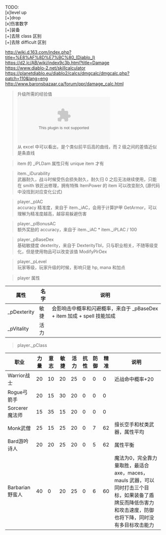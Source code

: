 TODO:  
[x]level up  
[+]drop  
[x]伤害数字  
[+]装备  
[+]去除 class 区别  
[+]去除 difficult 区别  

http://wiki.d.163.com/index.php?title=%E8%AF%8D%E7%BC%80_(Diablo_I)
https://d2.lc/AB/wiki/index9c3b.html?title=Damage  
https://www.diablo-2.net/skillcalculator  
https://planetdiablo.eu/diablo2/calcs/dmgcalc/dmgcalc.php?patch=110&lang=eng
http://www.baronsbazaar.ca/forum/ppr/damage_calc.html  

> 升级所需的经验值  
![excel](./../../Raw/diablo_%E7%BB%8F%E9%AA%8C%E5%80%BC.xlsx)  
从 excel 中可以看出，是个类似前平后高的曲线，而 2 级之间的差值近似是条直线  

> item 的 _iPLDam 属性只有 unique item 才有

> item._iDurability  
武器耐久，战斗时候受伤会损失耐久，耐久归 0 之后无法继续使用，只能在 smith 铁匠出修理，拥有特殊 ItemPower 的 item 可以改变耐久
(源代码中没找到对应变化公式)

> player._pIAC  
accuracy 精准度，来自于 item._iAC，会用于计算护甲 GetArmor，可以理解为精准度越高，越容易躲避伤害  

> player._pIBonusAC  
额外奖励的 accuracy，来自于 item._iAC * item._iPLAC / 100

> player._pBaseDex  
基础敏捷度 dexterity，来自于 DexterityTbl，只与职业相关，不随等级变化，但是使用物品可以改变该值 ModifyPlrDex  

> player._pLevel  
玩家等级，玩家升级的时候，影响只是 hp, mana 和加点  

> player 属性

| 属性 | 名字 | 说明 |
|------|-----|------| 
|_pDexterity| 敏捷 | 会影响击中概率和闪避概率，来自于 _pBaseDex + item 加成 + spell 技能加成 |
|_pVitality | 活力 | 

> player._pClass  

| 职业 | 力量 | 意志 | 敏捷 | 活力 | 抗性 | 防御 | 精准 | 说明 |
|------|-----|-----|------| -----|------|------|-----|------|
|Warrior战士 | 20 | 10 | 20 | 25 | 0 | 0 | 0 | 近战命中概率+20 |
|Rogue弓箭手 | 20 | 15 | 30 | 20 | 0 | 0 | 0 | 
|Sorcerer魔法师 | 15 | 35 | 15 | 20 | 0 | 0 | 0 |
|Monk武僧 | 25 | 15 | 25 | 20 | 0 | 7 | 62 | 擅长空手和杖类武器，属性平均  
|Bard游吟诗人 | 20 | 20 | 25 | 20 | 0 | 5 | 62 | 属性平衡
|Barbarian野蛮人 | 40 | 0 | 20 | 25 | 0 | 6 | 60 | 魔法为0，完全靠力量取胜，最适合 axe，maces，mauls 武器，可以同时打击三个目标，如果装备了盾牌反而降低伤害力和攻击速度，防御也将下降，同时没有多目标攻击能力



